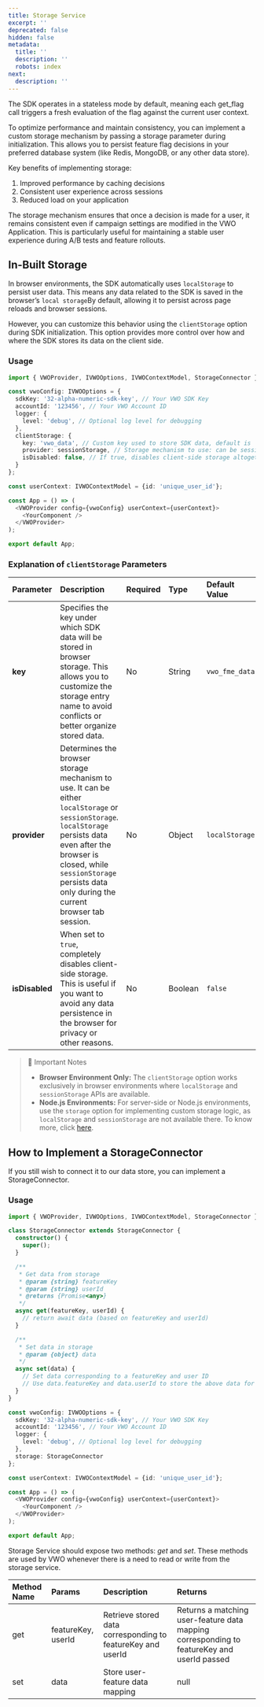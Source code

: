 ```yaml
---
title: Storage Service
excerpt: ''
deprecated: false
hidden: false
metadata:
  title: ''
  description: ''
  robots: index
next:
  description: ''
---
```

The SDK operates in a stateless mode by default, meaning each get\_flag call triggers a fresh evaluation of the flag against the current user context.

To optimize performance and maintain consistency, you can implement a custom storage mechanism by passing a storage parameter during initialization. This allows you to persist feature flag decisions in your preferred database system (like Redis, MongoDB, or any other data store).

Key benefits of implementing storage:

1. Improved performance by caching decisions
2. Consistent user experience across sessions
3. Reduced load on your application

The storage mechanism ensures that once a decision is made for a user, it remains consistent even if campaign settings are modified in the VWO Application. This is particularly useful for maintaining a stable user experience during A/B tests and feature rollouts.

## In-Built Storage

In browser environments, the SDK automatically uses `localStorage` to persist user data. This means any data related to the SDK is saved in the browser’s `local storage`By default, allowing it to persist across page reloads and browser sessions.

However, you can customize this behavior using the `clientStorage` option during SDK initialization. This option provides more control over how and where the SDK stores its data on the client side.

### Usage

```typescript
import { VWOProvider, IVWOOptions, IVWOContextModel, StorageConnector } from 'vwo-fme-react-sdk';

const vwoConfig: IVWOOptions = {
  sdkKey: '32-alpha-numeric-sdk-key', // Your VWO SDK Key
  accountId: '123456', // Your VWO Account ID
  logger: {
    level: 'debug', // Optional log level for debugging
  },
  clientStorage: {
    key: 'vwo_data', // Custom key used to store SDK data, default is 'vwo_fme_data'
    provider: sessionStorage, // Storage mechanism to use: can be sessionStorage or localStorage (default)
    isDisabled: false, // If true, disables client-side storage altogether
  }
};

const userContext: IVWOContextModel = {id: 'unique_user_id'};

const App = () => (
  <VWOProvider config={vwoConfig} userContext={userContext}>
    <YourComponent />
  </VWOProvider>
);

export default App;
```

### Explanation of `clientStorage` Parameters

| Parameter      | Description                                                                                                                                                                                                                                            | Required | Type    | Default Value  |
| :------------- | :----------------------------------------------------------------------------------------------------------------------------------------------------------------------------------------------------------------------------------------------------- | :------- | :------ | :------------- |
| **key**        | Specifies the key under which SDK data will be stored in browser storage. This allows you to customize the storage entry name to avoid conflicts or better organize stored data.                                                                       | No       | String  | `vwo_fme_data` |
| **provider**   | Determines the browser storage mechanism to use. It can be either `localStorage` or `sessionStorage`. `localStorage` persists data even after the browser is closed, while `sessionStorage` persists data only during the current browser tab session. | No       | Object  | `localStorage` |
| **isDisabled** | When set to `true`, completely disables client-side storage. This is useful if you want to avoid any data persistence in the browser for privacy or other reasons.                                                                                     | No       | Boolean | `false`        |

> 📘 Important Notes
>
> * **Browser Environment Only:** The `clientStorage` option works exclusively in browser environments where `localStorage` and `sessionStorage` APIs are available.
> * **Node.js Environments:** For server-side or Node.js environments, use the `storage` option for implementing custom storage logic, as `localStorage` and `sessionStorage` are not available there. To know more, click [here](https://developers.vwo.com/v2/docs/fme-node-storage#/).

## How to Implement a StorageConnector

If you still wish to connect it to our data store, you can implement a StorageConnector.

### Usage

```typescript
import { VWOProvider, IVWOOptions, IVWOContextModel, StorageConnector } from 'vwo-fme-react-sdk';

class StorageConnector extends StorageConnector {
  constructor() {
    super();
  }

  /**
   * Get data from storage
   * @param {string} featureKey
   * @param {string} userId
   * @returns {Promise<any>}
   */
  async get(featureKey, userId) {
    // return await data (based on featureKey and userId)
  }

  /**
   * Set data in storage
   * @param {object} data
   */
  async set(data) {
    // Set data corresponding to a featureKey and user ID
    // Use data.featureKey and data.userId to store the above data for a specific feature and a user
  }
}

const vwoConfig: IVWOOptions = {
  sdkKey: '32-alpha-numeric-sdk-key', // Your VWO SDK Key
  accountId: '123456', // Your VWO Account ID
  logger: {
    level: 'debug', // Optional log level for debugging
  },
  storage: StorageConnector
};

const userContext: IVWOContextModel = {id: 'unique_user_id'};

const App = () => (
  <VWOProvider config={vwoConfig} userContext={userContext}>
    <YourComponent />
  </VWOProvider>
);

export default App;
```

Storage Service should expose two methods: *get* and *set*. These methods are used by VWO whenever there is a need to read or write from the storage service.

| Method Name | Params             | Description                                                 | Returns                                                                                    |
| :---------- | :----------------- | :---------------------------------------------------------- | :----------------------------------------------------------------------------------------- |
| get         | featureKey, userId | Retrieve stored data corresponding to featureKey and userId | Returns a matching user-feature data mapping corresponding to featureKey and userId passed |
| set         | data               | Store user-feature data mapping                             | null                                                                                       |